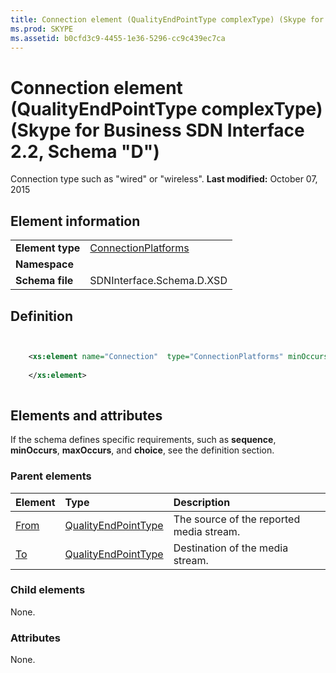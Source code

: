 ```yaml
---
title: Connection element (QualityEndPointType complexType) (Skype for Business SDN Interface 2.2, Schema "D")
ms.prod: SKYPE
ms.assetid: b0cfd3c9-4455-1e36-5296-cc9c439ec7ca
---
```



# Connection element (QualityEndPointType complexType) (Skype for Business SDN Interface 2.2, Schema "D")
Connection type such as "wired" or "wireless". 
 **Last modified:** October 07, 2015
  
    
    


## Element information


|||
|:-----|:-----|
|**Element type**| [ConnectionPlatforms](connectionplatforms-simpletype.md)|
|**Namespace**||
|**Schema file**|SDNInterface.Schema.D.XSD |
   

## Definition


```XML


    <xs:element name="Connection"  type="ConnectionPlatforms" minOccurs="0">
    
    </xs:element>
  
```


## Elements and attributes

If the schema defines specific requirements, such as **sequence**, **minOccurs**, **maxOccurs**, and **choice**, see the definition section. 
  
    
    

### Parent elements



|**Element**|**Type**|**Description**|
|:-----|:-----|:-----|
| [From](from-element-qualitytype-complextype.md)| [QualityEndPointType](qualityendpointtype-complextype.md)|The source of the reported media stream. |
| [To](to-element-qualitytype-complextype.md)| [QualityEndPointType](qualityendpointtype-complextype.md)|Destination of the media stream. |
   

### Child elements

None. 
  
    
    

### Attributes

None. 
  
    
    

